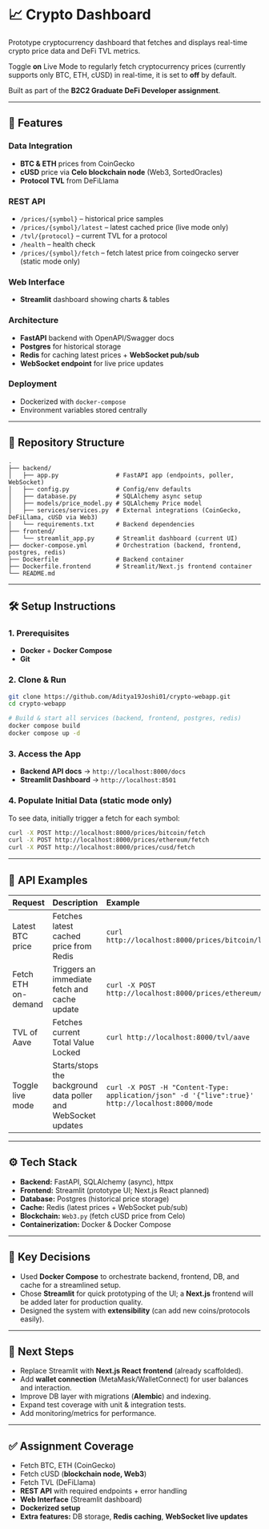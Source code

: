 # 📈 Crypto Dashboard

Prototype cryptocurrency dashboard that fetches and displays real-time crypto price data and DeFi TVL metrics.

Toggle **on** Live Mode to regularly fetch cryptocurrency prices (currently supports only BTC, ETH, cUSD) in real-time, it is set to **off** by default.

Built as part of the **B2C2 Graduate DeFi Developer assignment**.

-----

## 🚀 Features

### Data Integration

  * **BTC & ETH** prices from CoinGecko
  * **cUSD** price via **Celo blockchain node** (Web3, SortedOracles)
  * **Protocol TVL** from DeFiLlama

### REST API

  * `/prices/{symbol}` – historical price samples
  * `/prices/{symbol}/latest` – latest cached price (live mode only)
  * `/tvl/{protocol}` – current TVL for a protocol
  * `/health` – health check
  * `/prices/{symbol}/fetch` – fetch latest price from coingecko server (static mode only)

### Web Interface

  * **Streamlit** dashboard showing charts & tables

### Architecture

  * **FastAPI** backend with OpenAPI/Swagger docs
  * **Postgres** for historical storage
  * **Redis** for caching latest prices + **WebSocket pub/sub**
  * **WebSocket endpoint** for live price updates

### Deployment

  * Dockerized with `docker-compose`
  * Environment variables stored centrally

-----

## 📂 Repository Structure

```
.
├── backend/
│   ├── app.py                # FastAPI app (endpoints, poller, WebSocket)
│   ├── config.py             # Config/env defaults
│   ├── database.py           # SQLAlchemy async setup
│   ├── models/price_model.py # SQLAlchemy Price model
│   ├── services/services.py  # External integrations (CoinGecko, DeFiLlama, cUSD via Web3)
│   └── requirements.txt      # Backend dependencies
├── frontend/
│   └── streamlit_app.py      # Streamlit dashboard (current UI)
├── docker-compose.yml        # Orchestration (backend, frontend, postgres, redis)
├── Dockerfile                # Backend container
├── Dockerfile.frontend       # Streamlit/Next.js frontend container
└── README.md
```

-----

## 🛠️ Setup Instructions

### 1\. Prerequisites

  * **Docker** + **Docker Compose**
  * **Git**

### 2\. Clone & Run

```bash
git clone https://github.com/Aditya19Joshi01/crypto-webapp.git
cd crypto-webapp

# Build & start all services (backend, frontend, postgres, redis)
docker compose build
docker compose up -d
```

### 3\. Access the App

  * **Backend API docs** → `http://localhost:8000/docs`
  * **Streamlit Dashboard** → `http://localhost:8501`

### 4\. Populate Initial Data (static mode only)

To see data, initially trigger a fetch for each symbol:

```bash
curl -X POST http://localhost:8000/prices/bitcoin/fetch
curl -X POST http://localhost:8000/prices/ethereum/fetch
curl -X POST http://localhost:8000/prices/cusd/fetch
```

-----

## 📡 API Examples

| Request | Description | Example |
| :--- | :--- | :--- |
| Latest BTC price | Fetches latest cached price from Redis | `curl http://localhost:8000/prices/bitcoin/latest` |
| Fetch ETH on-demand | Triggers an immediate fetch and cache update | `curl -X POST http://localhost:8000/prices/ethereum/fetch` |
| TVL of Aave | Fetches current Total Value Locked | `curl http://localhost:8000/tvl/aave` |
| Toggle live mode | Starts/stops the background data poller and WebSocket updates | `curl -X POST -H "Content-Type: application/json" -d '{"live":true}' http://localhost:8000/mode` |

-----

## ⚙️ Tech Stack

  * **Backend:** FastAPI, SQLAlchemy (async), httpx
  * **Frontend:** Streamlit (prototype UI; Next.js React planned)
  * **Database:** Postgres (historical price storage)
  * **Cache:** Redis (latest prices + WebSocket pub/sub)
  * **Blockchain:** `Web3.py` (fetch cUSD price from Celo)
  * **Containerization:** Docker & Docker Compose

-----

## 📌 Key Decisions

  * Used **Docker Compose** to orchestrate backend, frontend, DB, and cache for a streamlined setup.
  * Chose **Streamlit** for quick prototyping of the UI; a **Next.js** frontend will be added later for production quality.
  * Designed the system with **extensibility** (can add new coins/protocols easily).

-----

## 🔮 Next Steps

  * Replace Streamlit with **Next.js React frontend** (already scaffolded).
  * Add **wallet connection** (MetaMask/WalletConnect) for user balances and interaction.
  * Improve DB layer with migrations (**Alembic**) and indexing.
  * Expand test coverage with unit & integration tests.
  * Add monitoring/metrics for performance.

-----

## ✅ Assignment Coverage

  * Fetch BTC, ETH (CoinGecko)
  * Fetch cUSD (**blockchain node, Web3**)
  * Fetch TVL (DeFiLlama)
  * **REST API** with required endpoints + error handling
  * **Web Interface** (Streamlit dashboard)
  * **Dockerized setup**
  * **Extra features:** DB storage, **Redis caching**, **WebSocket live updates**